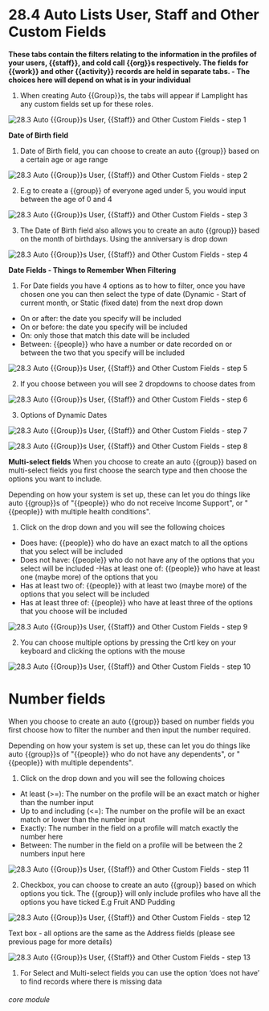 # 28.4 Auto Lists User, Staff and Other Custom Fields
 
**These tabs contain the filters relating to the information in the profiles of your users, {{staff}}, and cold call {{org}}s respectively. The fields for {{work}} and other {{activity}} records are held in separate tabs. - The choices here will depend on what is in your individual**

1. When creating Auto {{Group}}s, the tabs will appear if Lamplight has any custom fields set up for these roles.

![28.3 Auto {{Group}}s User, {{Staff}} and Other Custom Fields - step 1](28.3_Auto_Lists_User,_Staff_and_Other_Custom_Fields_im_1.png)

**Date of Birth field**
1. Date of Birth field, you can choose to create an auto {{group}} based on a certain age or age range

![28.3 Auto {{Group}}s User, {{Staff}} and Other Custom Fields - step 2](28.3_Auto_Lists_User,_Staff_and_Other_Custom_Fields_im_2.png)

2. E.g to create a {{group}} of everyone aged under 5, you would input between the age of 0 and 4

![28.3 Auto {{Group}}s User, {{Staff}} and Other Custom Fields - step 3](28.3_Auto_Lists_User,_Staff_and_Other_Custom_Fields_im_3.png)

3. The Date of Birth field also allows you to create an auto {{group}} based on the month of birthdays.
Using the anniversary is drop down

![28.3 Auto {{Group}}s User, {{Staff}} and Other Custom Fields - step 4](28.3_Auto_Lists_User,_Staff_and_Other_Custom_Fields_im_4.png)

**Date Fields - Things to Remember When Filtering**
1. For Date fields you have 4 options as to how to filter, once you have chosen one you can then select the type of date (Dynamic - Start of current month, or Static (fixed date) from the next drop down
- On or after: the date you specify will be included
- On or before: the date you specify will be included
- On: only those that match this date will be included
- Between: {{people}} who have a number or date recorded on or between the two that you specify will be included

![28.3 Auto {{Group}}s User, {{Staff}} and Other Custom Fields - step 5](28.3_Auto_Lists_User,_Staff_and_Other_Custom_Fields_im_5.png)

2. If you choose between you will see 2 dropdowns to choose dates from

![28.3 Auto {{Group}}s User, {{Staff}} and Other Custom Fields - step 6](28.3_Auto_Lists_User,_Staff_and_Other_Custom_Fields_im_6.png)

3. Options of Dynamic Dates

![28.3 Auto {{Group}}s User, {{Staff}} and Other Custom Fields - step 7](28.3_Auto_Lists_User,_Staff_and_Other_Custom_Fields_im_7.png)

![28.3 Auto {{Group}}s User, {{Staff}} and Other Custom Fields - step 8](28.3_Auto_Lists_User,_Staff_and_Other_Custom_Fields_im_8.png)

**Multi-select fields**
When you choose to create an auto {{group}} based on multi-select fields you first choose the search type and then choose the options you want to include.

Depending on how your system is set up, these can let you do things like auto {{group}}s of &quot;{{people}} who do not receive Income Support&quot;, or &quot;{{people}} with multiple health conditions&quot;.

1. Click on the drop down and you will see the following choices
- Does have: {{people}} who do have an exact match to all the options that you select will be included
- Does not have: {{people}} who do not have any of the options that you select will be included
-Has at least one of: {{people}} who have at least one (maybe more) of the options that you
- Has at least two of: {{people}} with at least two (maybe more) of the options that you select will be included
- Has at least three of: {{people}} who have at least three of the options that you choose will be included

![28.3 Auto {{Group}}s User, {{Staff}} and Other Custom Fields - step 9](28.3_Auto_Lists_User,_Staff_and_Other_Custom_Fields_im_9.png)

2. You can choose multiple options by pressing the Crtl key on your keyboard and clicking the options with the mouse

![28.3 Auto {{Group}}s User, {{Staff}} and Other Custom Fields - step 10](28.3_Auto_Lists_User,_Staff_and_Other_Custom_Fields_im_10.png)

# Number fields
When you choose to create an auto {{group}} based on number fields you first choose how to filter the number and then input the number required.

Depending on how your system is set up, these can let you do things like auto {{group}}s of &quot;{{people}} who do not have any dependents&quot;, or &quot;{{people}} with multiple dependents&quot;.
1. Click on the drop down and you will see the following choices
- At least (>=): The number on the profile will be an exact match or higher than the number input
- Up to and including (<=): The number on the profile will be an exact match or lower than the number input
- Exactly: The number in the field on a profile will match exactly the number here
- Between: The number in the field on a profile will be between the 2 numbers input here

![28.3 Auto {{Group}}s User, {{Staff}} and Other Custom Fields - step 11](28.3_Auto_Lists_User,_Staff_and_Other_Custom_Fields_im_11.png)

2. Checkbox, you can choose to create an auto {{group}} based on which options you tick. The {{group}} will only include profiles who have all the options you have ticked E.g Fruit AND Pudding

![28.3 Auto {{Group}}s User, {{Staff}} and Other Custom Fields - step 12](28.3_Auto_Lists_User,_Staff_and_Other_Custom_Fields_im_12.png)

Text box - all options are the same as the Address fields (please see previous page for more details)

![28.3 Auto {{Group}}s User, {{Staff}} and Other Custom Fields - step 13](28.3_Auto_Lists_User,_Staff_and_Other_Custom_Fields_im_13.png)

1. For Select and Multi-select fields you can use the option ‘does not have’ to find records where there is missing data



###### core module
